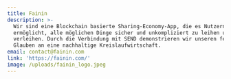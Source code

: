 ```yaml
---
title: Fainin
description: >-
  Wir sind eine Blockchain basierte Sharing-Economy-App, die es Nutzern
  ermöglicht, alle möglichen Dinge sicher und unkompliziert zu leihen und zu
  verleihen. Durch die Verbindung mit SEND demonstrieren wir unseren festen
  Glauben an eine nachhaltige Kreislaufwirtschaft. 
email: contact@fainin.com
link: 'https://fainin.com/'
image: /uploads/fainin_logo.jpeg
---
```


